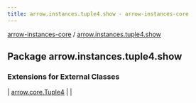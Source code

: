 ```yaml
---
title: arrow.instances.tuple4.show - arrow-instances-core
---
```


[arrow-instances-core](../index.html) / [arrow.instances.tuple4.show](./index.html)

## Package arrow.instances.tuple4.show

### Extensions for External Classes

| [arrow.core.Tuple4](arrow.core.-tuple4/index.html) |  |

